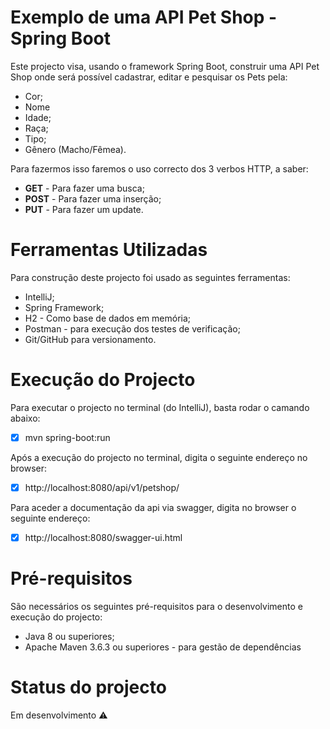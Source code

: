 # Exemplo de uma API Pet Shop - Spring Boot
Este projecto visa, usando o framework Spring Boot, construir uma API Pet Shop onde será possível cadastrar, editar e pesquisar os Pets pela:
  - Cor;
  - Nome
  - Idade;
  - Raça;
  - Tipo;
  - Gênero (Macho/Fêmea).
 
 Para fazermos isso faremos o uso correcto dos 3 verbos HTTP, a saber:
  - **GET** - Para fazer uma busca;
  - **POST** - Para fazer uma inserção;
  - **PUT** - Para fazer um update.
 
# Ferramentas Utilizadas
Para construção deste projecto foi usado as seguintes ferramentas:

  - IntelliJ;
  - Spring Framework;
  - H2 - Como base de dados em memória;
  - Postman - para execução dos testes de verificação;
  - Git/GitHub para versionamento.

# Execução do Projecto
Para executar o projecto no terminal (do IntelliJ), basta rodar o camando abaixo:
  - [x] mvn spring-boot:run

Após a execução do projecto no terminal, digita o seguinte endereço no browser:
  - [x] http://localhost:8080/api/v1/petshop/

Para aceder a documentação da api via swagger, digita no browser o seguinte endereço:
  - [x] http://localhost:8080/swagger-ui.html

# Pré-requisitos
São necessários os seguintes pré-requisitos para o desenvolvimento e execução do projecto:
  - Java 8 ou superiores;
  - Apache Maven 3.6.3 ou superiores - para gestão de dependências
  
# Status do projecto
Em desenvolvimento :warning:
